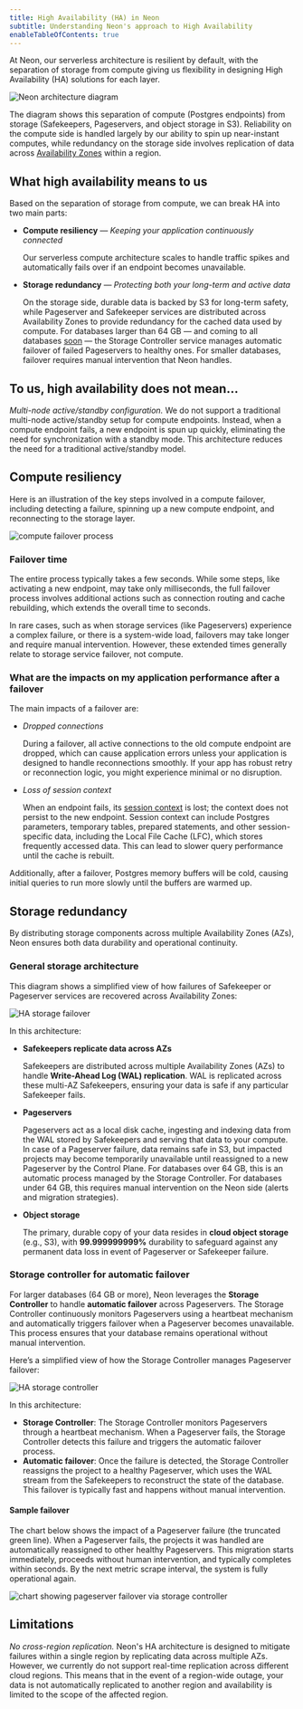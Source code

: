 ```yaml
---
title: High Availability (HA) in Neon
subtitle: Understanding Neon's approach to High Availability
enableTableOfContents: true
---
```


At Neon, our serverless architecture is resilient by default, with the separation of storage from compute giving us flexibility in designing High Availability (HA) solutions for each layer.

![Neon architecture diagram](/docs/introduction/neon_architecture_4.jpg)

The diagram shows this separation of compute (Postgres endpoints) from storage (Safekeepers, Pageservers, and object storage in S3). Reliability on the compute side is handled largely by our ability to spin up near-instant computes, while redundancy on the storage side involves replication of data across [Availability Zones](https://en.wikipedia.org/wiki/Availability_zone) within a region.

## What high availability means to us

Based on the separation of storage from compute, we can break HA into two main parts:

- **Compute resiliency** &#8212; _Keeping your application continuously connected_

  Our serverless compute architecture scales to handle traffic spikes and automatically fails over if an endpoint becomes unavailable.

- **Storage redundancy** &#8212; _Protecting both your long-term and active data_

  On the storage side, durable data is backed by S3 for long-term safety, while Pageserver and Safekeeper services are distributed across Availability Zones to provide redundancy for the cached data used by compute. For databases larger than 64 GB — and coming to all databases [soon](/docs/introduction/roadmap#what-were-working-on-now) — the Storage Controller service manages automatic failover of failed Pageservers to healthy ones. For smaller databases, failover requires manual intervention that Neon handles.

## To us, high availability does not mean...

_Multi-node active/standby configuration._ We do not support a traditional multi-node active/standby setup for compute endpoints. Instead, when a compute endpoint fails, a new endpoint is spun up quickly, eliminating the need for synchronization with a standby mode. This architecture reduces the need for a traditional active/standby model.

## Compute resiliency

Here is an illustration of the key steps involved in a compute failover, including detecting a failure, spinning up a new compute endpoint, and reconnecting to the storage layer.

![compute failover process](/docs/introduction/HA-compute-failover.png)

### Failover time

The entire process typically takes a few seconds. While some steps, like activating a new endpoint, may take only milliseconds, the full failover process involves additional actions such as connection routing and cache rebuilding, which extends the overall time to seconds.

In rare cases, such as when storage services (like Pageservers) experience a complex failure, or there is a system-wide load, failovers may take longer and require manual intervention. However, these extended times generally relate to storage service failover, not compute.

### What are the impacts on my application performance after a failover

The main impacts of a failover are:

- _Dropped connections_

  During a failover, all active connections to the old compute endpoint are dropped, which can cause application errors unless your application is designed to handle reconnections smoothly. If your app has robust retry or reconnection logic, you might experience minimal or no disruption.

- _Loss of session context_

  When an endpoint fails, its [session context](/docs/reference/compatibility#session-context) is lost; the context does not persist to the new endpoint. Session context can include Postgres parameters, temporary tables, prepared statements, and other session-specific data, including the Local File Cache (LFC), which stores frequently accessed data. This can lead to slower query performance until the cache is rebuilt.

Additionally, after a failover, Postgres memory buffers will be cold, causing initial queries to run more slowly until the buffers are warmed up.

## Storage redundancy

By distributing storage components across multiple Availability Zones (AZs), Neon ensures both data durability and operational continuity.

### General storage architecture

This diagram shows a simplified view of how failures of Safekeeper or Pageserver services are recovered across Availability Zones:

![HA storage failover](/docs/introduction/HA-storage-failover.png)

In this architecture:

- **Safekeepers replicate data across AZs**

  Safekeepers are distributed across multiple Availability Zones (AZs) to handle **Write-Ahead Log (WAL) replication**. WAL is replicated across these multi-AZ Safekeepers, ensuring your data is safe if any particular Safekeeper fails.

- **Pageservers**

  Pageservers act as a local disk cache, ingesting and indexing data from the WAL stored by Safekeepers and serving that data to your compute. In case of a Pageserver failure, data remains safe in S3, but impacted projects may become temporarily unavailable until reassigned to a new Pageserver by the Control Plane. For databases over 64 GB, this is an automatic process managed by the Storage Controller. For databases under 64 GB, this requires manual intervention on the Neon side (alerts and migration strategies).

- **Object storage**

  The primary, durable copy of your data resides in **cloud object storage** (e.g., S3), with **99.999999999%** durability to safeguard against any permanent data loss in event of Pageserver or Safekeeper failure.

### Storage controller for automatic failover

For larger databases (64 GB or more), Neon leverages the **Storage Controller** to handle **automatic failover** across Pageservers. The Storage Controller continuously monitors Pageservers using a heartbeat mechanism and automatically triggers failover when a Pageserver becomes unavailable. This process ensures that your database remains operational without manual intervention.

Here’s a simplified view of how the Storage Controller manages Pageserver failover:

![HA storage controller](/docs/introduction/HA-storage-controller.png)

In this architecture:

- **Storage Controller**: The Storage Controller monitors Pageservers through a heartbeat mechanism. When a Pageserver fails, the Storage Controller detects this failure and triggers the automatic failover process.
- **Automatic failover**: Once the failure is detected, the Storage Controller reassigns the project to a healthy Pageserver, which uses the WAL stream from the Safekeepers to reconstruct the state of the database. This failover is typically fast and happens without manual intervention.

#### Sample failover

The chart below shows the impact of a Pageserver failure (the truncated green line). When a Pageserver fails, the projects it was handled are automatically reassigned to other healthy Pageservers. This migration starts immediately, proceeds without human intervention, and typically completes within seconds. By the next metric scrape interval, the system is fully operational again.

![chart showing pageserver failover via storage controller](/docs/introduction/HA-storage-failover-chart.png)

## Limitations

_No cross-region replication._ Neon's HA architecture is designed to mitigate failures within a single region by replicating data across multiple AZs. However, we currently do not support real-time replication across different cloud regions. This means that in the event of a region-wide outage, your data is not automatically replicated to another region and availability is limited to the scope of the affected region.
